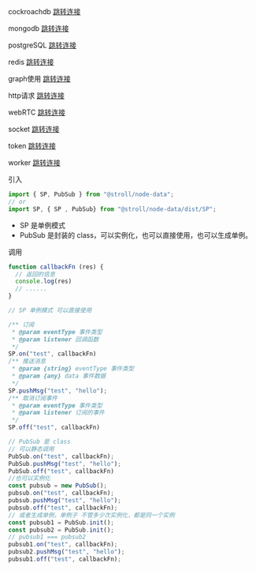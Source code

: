 cockroachdb [跳转连接](./cockroachdb/index.md)

mongodb [跳转连接](./mongodb/index.md)

postgreSQL [跳转连接](./postgreSQL/index.md)

redis [跳转连接](./redis/index.md)

graph使用 [跳转连接](./graph.md)

http请求 [跳转连接](./HTTP.md)

webRTC [跳转连接](./webRTC.md)

socket [跳转连接](./socket.md)

token [跳转连接](./token.md)

worker [跳转连接](./worker.md)

引入

```js
import { SP, PubSub } from "@stroll/node-data";
// or
import SP, { SP , PubSub} from "@stroll/node-data/dist/SP";
```
 - SP 是单例模式
 - PubSub 是封装的 class，可以实例化，也可以直接使用，也可以生成单例。

调用
```js
function callbackFn (res) {
  // 返回的信息
  console.log(res)
  // ......
}

// SP 单例模式 可以直接使用

/** 订阅
 * @param eventType 事件类型
 * @param listener 回调函数
 */
SP.on("test", callbackFn)
/** 推送消息
 * @param {string} eventType 事件类型
 * @param {any} data 事件数据
 */
SP.pushMsg("test", "hello");
/** 取消订阅事件
 * @param eventType 事件类型
 * @param listener 订阅的事件
 */
SP.off("test", callbackFn)

// PubSub 是 class
// 可以静态调用
PubSub.on("test", callbackFn);
PubSub.pushMsg("test", "hello");
PubSub.off("test", callbackFn)
//也可以实例化
const pubsub = new PubSub();
pubsub.on("test", callbackFn);
pubsub.pushMsg("test", "hello");
pubsub.off("test", callbackFn);
// 或者生成单例，单例子 不管多少次实例化，都是同一个实例
const pubsub1 = PubSub.init();
const pubsub2 = PubSub.init();
// pubsub1 === pubsub2
pubsub1.on("test", callbackFn);
pubsub2.pushMsg("test", "hello");
pubsub1.off("test", callbackFn);
```